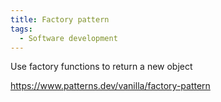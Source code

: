 ```yaml
---
title: Factory pattern
tags:
  - Software development
---
```


Use factory functions to return a new object

https://www.patterns.dev/vanilla/factory-pattern
